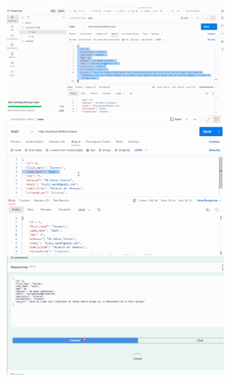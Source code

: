 ![capture_save](captures/gifpostman_save_request.gif)
![capture2_save](captures/gifpostman_sava_request_2.gif)
![capture_swagger](captures/gifswagger.gif)